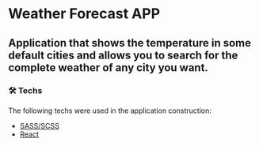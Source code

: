 # Weather Forecast APP

## Application that shows the temperature in some default cities and allows you to search for the complete weather of any city you want.

### 🛠 Techs

The following techs were used in the application construction:

- [SASS/SCSS](https://sass-lang.com/)
- [React](https://pt-br.reactjs.org/)
